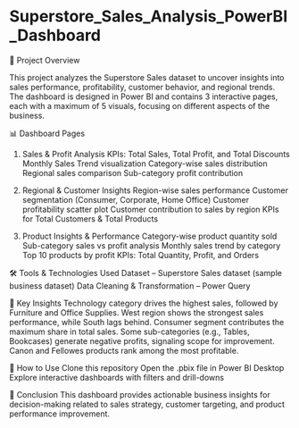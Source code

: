 # Superstore_Sales_Analysis_PowerBI_Dashboard

📌 Project Overview

This project analyzes the Superstore Sales dataset to uncover insights into sales performance, profitability, customer behavior, and regional trends.
The dashboard is designed in Power BI and contains 3 interactive pages, each with a maximum of 5 visuals, focusing on different aspects of the business.

📊 Dashboard Pages

1. Sales & Profit Analysis
KPIs: Total Sales, Total Profit, and Total Discounts
Monthly Sales Trend visualization
Category-wise sales distribution
Regional sales comparison
Sub-category profit contribution

2. Regional & Customer Insights
Region-wise sales performance
Customer segmentation (Consumer, Corporate, Home Office)
Customer profitability scatter plot
Customer contribution to sales by region
KPIs for Total Customers & Total Products

3. Product Insights & Performance
Category-wise product quantity sold
Sub-category sales vs profit analysis
Monthly sales trend by category
Top 10 products by profit
KPIs: Total Quantity, Profit, and Orders

🛠️ Tools & Technologies Used
Dataset – Superstore Sales dataset (sample business dataset)
Data Cleaning & Transformation – Power Query

🔑 Key Insights
Technology category drives the highest sales, followed by Furniture and Office Supplies.
West region shows the strongest sales performance, while South lags behind.
Consumer segment contributes the maximum share in total sales.
Some sub-categories (e.g., Tables, Bookcases) generate negative profits, signaling scope for improvement.
Canon and Fellowes products rank among the most profitable.

🚀 How to Use
Clone this repository
Open the .pbix file in Power BI Desktop
Explore interactive dashboards with filters and drill-downs

📢 Conclusion
This dashboard provides actionable business insights for decision-making related to sales strategy, customer targeting, and product performance improvement.
